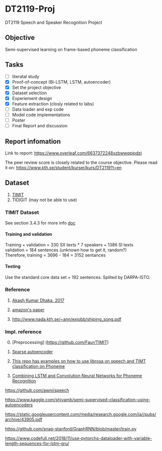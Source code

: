 # DT2119-Proj
DT2119 Speech and Speaker Recognition Project

## Objective
Semi-supervised learning on frame-based phoneme classification

## Tasks
- [ ] literatal study
- [x] Proof-of-concept (Bi-LSTM, LSTM, autoencoder)
- [x] Set the project objective
- [x] Dataset selection
- [x] Experiement design
- [x] Feature extraction (closly related to labs)
- [ ] Data loader and exp code
- [ ] Model code implementations
- [ ] Poster
- [ ] Final Report and discussion

## Report infomation
Link to report:
https://www.overleaf.com/6637372248xzbwwqpjpdzj

The peer review score is closely related to the course objective.
Please read it on:
https://www.kth.se/student/kurser/kurs/DT2119?l=en

## Dataset
1. [TIMIT](https://github.com/philipperemy/timit)
2. TIDIGIT (may not be able to use)

### TIMIT Dataset
See section 3.4.3 for more info [doc](https://perso.limsi.fr/lamel/TIMIT_NISTIR4930.pdf)

#### Training and validation 
Training + validation = 330 SX texts * 7 speakers + 1386 SI texts  
validation = 184 sentences (unknown how to get it, random?)  
Therefore, training = 3696 - 184 = 3152 sentances

#### Testing
Use the standard core data set = 192 sentences. Splited by DARPA-ISTO.

### Reference
1. [Akash Kumar Dhaka, 2017](http://www.speech.kth.se/glu2017/papers/GLU2017_paper_5.pdf)

2. [amazon's paper](https://arxiv.org/pdf/1904.01624.pdf)

3. http://www.nada.kth.se/~ann/exjobb/shiping_song.pdf

### Impl. reference
0. [Preprocessing] (https://github.com/Faur/TIMIT)
1. [Sparse autoencoder](https://github.com/Abhipanda4/Sparse-Autoencoders)
2. [This repo has examples on how to use librosa on speech and TIMT classification on Phoneme](https://github.com/Alexander-H-Liu/End-to-end-ASR-Pytorch)

3. [Combining LSTM and Convolution Neural Networks for Phoneme Recognition](https://github.com/Pierre28/DT2119_Project)

https://github.com/awni/speech

https://www.kaggle.com/shivamb/semi-supervised-classification-using-autoencoders


https://static.googleusercontent.com/media/research.google.com/ja//pubs/archive/43905.pdf

https://github.com/snap-stanford/GraphRNN/blob/master/train.py

https://www.codefull.net/2018/11/use-pytorchs-dataloader-with-variable-length-sequences-for-lstm-gru/